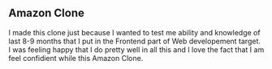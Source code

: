 ## Amazon Clone
I made this clone just because I wanted to test me ability and knowledge of last 8-9 months that I put in the Frontend part of Web developement target. I was feeling happy that I do pretty well in all this and I love the fact that I am feel confidient while this Amazon Clone.
